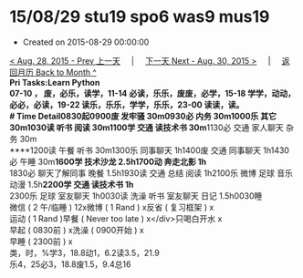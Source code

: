 # 15/08/29 stu19 spo6 was9 mus19

* Created on 2015-08-29 00:00:00

[&lt; Aug. 28, 2015 - Prev 上一天](d28.md)     \|     [下一天 Next - Aug. 30, 2015 &gt;](d30.md)     \|     [返回月历 Back to Month ^](index.md)   
**Pri Tasks:**Learn Python  
07-10 ， 废，必乐，读学，11-14 必读，乐乐，废废，必学，15-18 学学，动动，必必，必读，19-22 读乐，乐乐，学学，乐乐，23-00 读读，读。  
**\# Time Detail**0830起0900废 发牢骚 30m0930必 内务 30m1000乐 其它 30m1030读 听书 阅读 30m**1100学 交通 读技术书 30m**1130必 交通 家人聊天 杂务 30m  
****1200读 午餐 听书 30m1300乐 同事聊天 1h1400废 交通 同事聊天 1h1430必 午睡 30m**1600学 技术沙龙 2.5h1700动 奔走北影 1h**  
1830必 聊天了解同事 晚餐 1.5h1930读 交通 总结 阅读 1h2100乐 微博 足球 音乐 动漫 1.5h**2200学 交通 读技术书 1h**  
2300乐 足球 室友聊天 1h0030读 洗澡 听书 室友聊天 日记 1.5h0030睡  
微信 \( 2 午/临睡 \) 12x微博 \( 1 Rand \) x反省 \( 复习框架 \) x  
运动 \( 1 Rand \)早餐 \( Never too late \) x&lt;/div&gt;只喝白开水 x  
早起 \( 0830前 \) x洗澡 \( 0900开始 \) x  
早睡 \( 2300前 \) x  
类，时，%学3，18.8动1，6.2读3.5，21.9  
乐4，25必3，18.8废1.5，9.4总16

